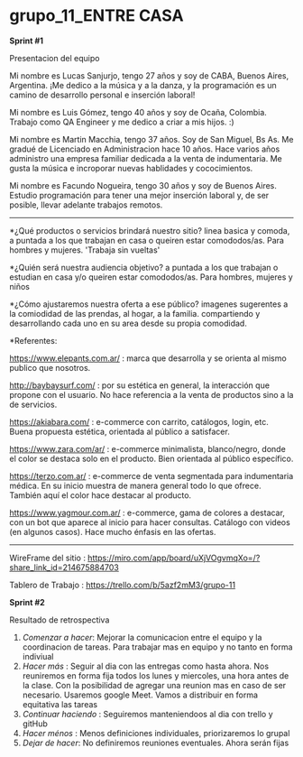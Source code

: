# grupo_11_ENTRE CASA 

**Sprint #1**

Presentacion del equipo

Mi nombre es Lucas Sanjurjo, tengo 27 años y soy de CABA, Buenos Aires, Argentina. ¡Me dedico a la música y a la danza, y la programación es un camino de desarrollo personal e inserción laboral! 

Mi nombre es Luis Gómez, tengo 40 años y soy de Ocaña, Colombia. Trabajo como QA Engineer y me dedico a criar a mis hijos. :) 

Mi nombre es Martin Macchia, tengo 37 años. Soy de San Miguel, Bs As. Me gradué de Licenciado en Administracion hace 10 años. Hace varios años administro una empresa familiar dedicada a la venta de indumentaria. Me gusta la música e incroporar nuevas hablidades y cococimientos. 

Mi nombre es Facundo Nogueira, tengo 30 años y soy de Buenos Aires. Estudio programación para tener una mejor inserción laboral y, de ser posible, llevar adelante trabajos remotos. 

 --------------------------------------------
*¿Qué productos o servicios brindará nuestro sitio? 
linea basica y comoda, a puntada a los que trabajan en casa o queiren estar comododos/as. Para hombres y mujeres. 'Trabaja sin vueltas' 


*¿Quién será nuestra audiencia objetivo? 
a puntada a los que trabajan o estudian en casa y/o queiren estar comododos/as. Para hombres, mujeres y niños

 
*¿Cómo ajustaremos nuestra oferta a ese público? 
imagenes sugerentes a la comiodidad de las prendas, al hogar, a la familia. compartiendo y desarrollando cada uno en su area desde su propia comodidad.



*Referentes: 

https://www.elepants.com.ar/ : marca que desarrolla y se orienta al mismo publico que nosotros.

http://baybaysurf.com/ : por su estética en general, la interacción que propone con el usuario. No hace referencia a la venta de productos sino a la de servicios. 

 
https://akiabara.com/ : e-commerce con carrito, catálogos, login, etc. Buena propuesta estética, orientada al público a satisfacer. 

 
https://www.zara.com/ar/ : e-commerce minimalista, blanco/negro, donde el color se destaca solo en el producto. Bien orientada al público específico. 

<!-- me gusto la presentación del catálogo, aunque ¿menos productos por sección? -->


https://terzo.com.ar/ : e-commerce de venta segmentada para indumentaria médica. En su inicio muestra de manera general todo lo que ofrece. También aquí el color hace destacar al producto. 


https://www.yagmour.com.ar/ : e-commerce, gama de colores a destacar, con un bot que aparece al inicio para hacer consultas. Catálogo con videos (en algunos casos). Hace mucho énfasis en las ofertas.

 --------------------------------------------------------------- 

WireFrame del sitio : https://miro.com/app/board/uXjVOgvmqXo=/?share_link_id=214675884703

Tablero de Trabajo : https://trello.com/b/5azf2mM3/grupo-11

**Sprint #2**

Resultado de retrospectiva

1. *Comenzar a hacer*: Mejorar la comunicacion entre el equipo y la coordinacion de tareas. Para trabajar mas en equipo y no tanto en forma indiviual 
2. *Hacer más* : Seguir al dia con las entregas como hasta ahora. Nos reuniremos en forma fija todos los lunes y miercoles, una hora antes de la clase. Con la posibilidad de agregar una reunion mas en caso de ser necesario. Usaremos google Meet. Vamos a distribuir en forma equitativa las tareas
3. *Continuar haciendo* : Seguiremos manteniendoos al dia con trello y gitHub
4. *Hacer ménos* : Menos definiciones individuales, priorizaremos lo grupal
5. *Dejar de hacer*: No definiremos reuniones eventuales. Ahora serán fijas

